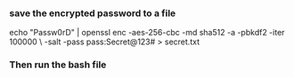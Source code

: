 ### save the encrypted password to a file 

echo "Passw0rD" | openssl enc -aes-256-cbc -md sha512 -a -pbkdf2 -iter 100000 \ 
-salt -pass pass:Secret@123# > secret.txt


### Then run the bash file
